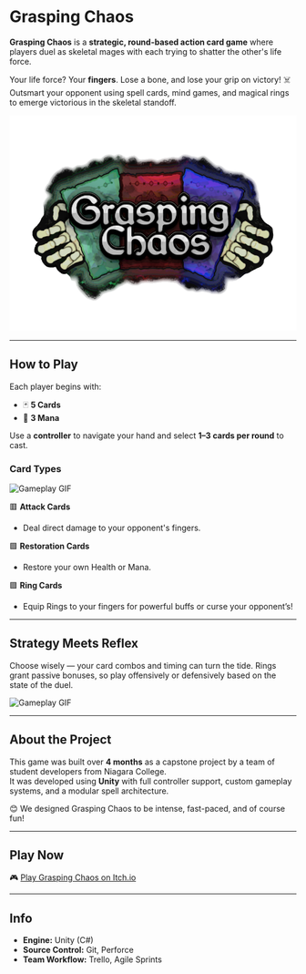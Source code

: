 # Grasping Chaos

**Grasping Chaos** is a **strategic, round-based action card game** where players duel as skeletal mages with each trying to shatter the other's life force.

Your life force? Your **fingers**. Lose a bone, and lose your grip on victory! ☠️  
Outsmart your opponent using spell cards, mind games, and magical rings to emerge victorious in the skeletal standoff.

![Grasping Chaos Banner](https://github.com/bkeller0909/Card-Game-Capstone/blob/main/images/GraspingChaosCardTitle.png)

---

## How to Play

Each player begins with:
- 🃏 **5 Cards**
- 💠 **3 Mana**

Use a **controller** to navigate your hand and select **1–3 cards per round** to cast.

### Card Types

![Gameplay GIF](https://github.com/bkeller0909/Card-Game-Capstone/blob/main/images/Look_Cards.gif)

🟥 **Attack Cards**  
- Deal direct damage to your opponent's fingers.

🟩 **Restoration Cards**  
- Restore your own Health or Mana.

🟪 **Ring Cards**  
- Equip Rings to your fingers for powerful buffs or curse your opponent’s!

---

## Strategy Meets Reflex

Choose wisely — your card combos and timing can turn the tide. Rings grant passive bonuses, so play offensively or defensively based on the state of the duel.

![Gameplay GIF](https://github.com/bkeller0909/Card-Game-Capstone/blob/main/images/QTE_Clip_2.gif)

---

## About the Project

This game was built over **4 months** as a capstone project by a team of student developers from Niagara College.  
It was developed using **Unity** with full controller support, custom gameplay systems, and a modular spell architecture.

😊 We designed Grasping Chaos to be intense, fast-paced, and of course fun!

---

## Play Now

🎮 [Play Grasping Chaos on Itch.io](https://pack-rats-studio.itch.io/grasping-chaos)

---

## Info

- **Engine:** Unity (C#)
- **Source Control:** Git, Perforce
- **Team Workflow:** Trello, Agile Sprints
